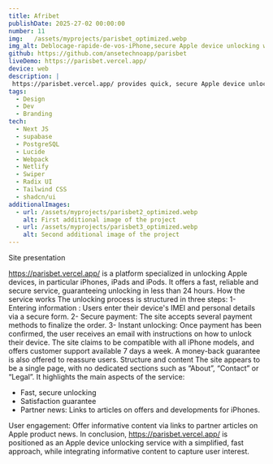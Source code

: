 ```yaml
---
title: Afribet
publishDate: 2025-27-02 00:00:00
number: 11
img:   /assets/myprojects/parisbet_optimized.webp
img_alt: Deblocage-rapide-de-vos-iPhone,secure Apple device unlocking with 24-hour service.
github: https://github.com/ansetechnoapp/parisbet
liveDemo: https://parisbet.vercel.app/
device: web
description: |
 https://parisbet.vercel.app/ provides quick, secure Apple device unlocking with 24-hour service, 7-day support, and money-back guarantee.
tags:
  - Design
  - Dev
  - Branding
tech:
  - Next JS
  - supabase
  - PostgreSQL
  - Lucide
  - Webpack
  - Netlify
  - Swiper
  - Radix UI
  - Tailwind CSS
  - shadcn/ui
additionalImages:
  - url: /assets/myprojects/parisbet2_optimized.webp
    alt: First additional image of the project
  - url: /assets/myprojects/parisbet3_optimized.webp
    alt: Second additional image of the project
---
```


Site presentation

https://parisbet.vercel.app/ is a platform specialized in unlocking Apple devices, in particular iPhones, iPads and iPods. It offers a fast, reliable and secure service, guaranteeing unlocking in less than 24 hours.
How the service works
The unlocking process is structured in three steps:
1- Entering information : Users enter their device's IMEI and personal details via a secure form.
2- Secure payment: The site accepts several payment methods to finalize the order.
3- Instant unlocking: Once payment has been confirmed, the user receives an email with instructions on how to unlock their device.
The site claims to be compatible with all iPhone models, and offers customer support available 7 days a week. A money-back guarantee is also offered to reassure users.
Structure and content
The site appears to be a single page, with no dedicated sections such as “About”, “Contact” or “Legal”. It highlights the main aspects of the service:
- Fast, secure unlocking
- Satisfaction guarantee
- Partner news: Links to articles on offers and developments for iPhones.

User engagement: Offer informative content via links to partner articles on Apple product news.
In conclusion, https://parisbet.vercel.app/ is positioned as an Apple device unlocking service with a simplified, fast approach, while integrating informative content to capture user interest.